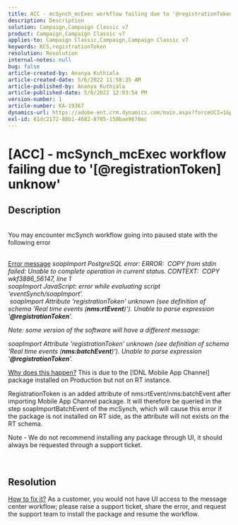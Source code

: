 ```yaml
---
title: ACC - mcSynch_mcExec workflow failing due to '@registrationToken unknow'
description: Description
solution: Campaign,Campaign Classic v7
product: Campaign,Campaign Classic v7
applies-to: Campaign Classic,Campaign,Campaign Classic v7
keywords: KCS,registrationToken
resolution: Resolution
internal-notes: null
bug: false
article-created-by: Ananya Kuthiala
article-created-date: 5/6/2022 11:58:35 AM
article-published-by: Ananya Kuthiala
article-published-date: 5/6/2022 12:03:54 PM
version-number: 1
article-number: KA-19367
dynamics-url: https://adobe-ent.crm.dynamics.com/main.aspx?forceUCI=1&pagetype=entityrecord&etn=knowledgearticle&id=ea48c7d8-33cd-ec11-a7b5-6045bd00d995
exl-id: 81dc2172-88b1-4682-8705-150bae9670ec
---
```

# [ACC] - mcSynch_mcExec workflow failing due to '[@registrationToken] unknow'

## Description

<br>You may encounter mcSynch workflow going into paused state with the following error<br><br>

<u>Error message</u>
*soapImport PostgreSQL error: ERROR:  COPY from stdin failed: Unable to complete operation in current status. CONTEXT:  COPY wkf3886_56147, line 1
<br>soapImport JavaScript: error while evaluating script 'eventSynch/soapImport'.
<br> soapImport Attribute 'registrationToken' unknown (see definition of schema 'Real time events (<b>nms:rtEvent</b>)'). Unable to parse expression '<b>@registrationToken</b>'.*

*Note: some version of the software will have a different message:*

*soapImport Attribute 'registrationToken' unknown (see definition of schema 'Real time events (<b>nms:batchEvent</b>)'). Unable to parse expression '<b>@registrationToken</b>'.*


<u>Why does this happen?</u>
This is due to the [!DNL Mobile App Channel] package installed on Production but not on RT instance.

RegistrationToken is an added attribute of nms:rtEvent/nms:batchEvent after importing Mobile App Channel package. It will therefore be queried in the step soapImportBatchEvent of the mcSynch, which will cause this error if the package is not installed on RT side, as the attribute will not exists on the RT schema.



Note - We do not recommend installing any package through UI, it should always be requested through a support ticket.
<br><br> <br>

## Resolution

<u>How to fix it?</u>
As a customer, you would not have UI access to the message center workflow; please raise a support ticket, share the error, and request the support team to install the package and resume the workflow.
